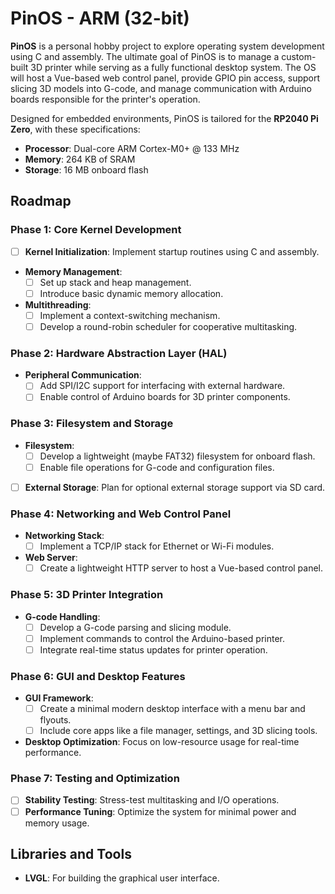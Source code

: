 # PinOS - ARM (32-bit)

**PinOS** is a personal hobby project to explore operating system development using C and assembly. The ultimate goal of PinOS is to manage a custom-built 3D printer while serving as a fully functional desktop system. The OS will host a Vue-based web control panel, provide GPIO pin access, support slicing 3D models into G-code, and manage communication with Arduino boards responsible for the printer's operation.  

Designed for embedded environments, PinOS is tailored for the **RP2040 Pi Zero**, with these specifications:  

- **Processor**: Dual-core ARM Cortex-M0+ @ 133 MHz  
- **Memory**: 264 KB of SRAM
- **Storage**: 16 MB onboard flash  

## Roadmap

### Phase 1: Core Kernel Development
- [ ] **Kernel Initialization**: Implement startup routines using C and assembly.  
- **Memory Management**:  
  - [ ] Set up stack and heap management.  
  - [ ] Introduce basic dynamic memory allocation.  
- **Multithreading**:  
  - [ ] Implement a context-switching mechanism.  
  - [ ] Develop a round-robin scheduler for cooperative multitasking.  

### Phase 2: Hardware Abstraction Layer (HAL)
- **Peripheral Communication**:  
  - [ ] Add SPI/I2C support for interfacing with external hardware.  
  - [ ] Enable control of Arduino boards for 3D printer components.  

### Phase 3: Filesystem and Storage
- **Filesystem**:  
  - [ ] Develop a lightweight (maybe FAT32) filesystem for onboard flash.  
  - [ ] Enable file operations for G-code and configuration files.  
- [ ] **External Storage**: Plan for optional external storage support via SD card.  

### Phase 4: Networking and Web Control Panel
- **Networking Stack**:  
  - [ ] Implement a TCP/IP stack for Ethernet or Wi-Fi modules.  
- **Web Server**:  
  - [ ] Create a lightweight HTTP server to host a Vue-based control panel.   

### Phase 5: 3D Printer Integration
- **G-code Handling**:  
  - [ ] Develop a G-code parsing and slicing module.  
  - [ ] Implement commands to control the Arduino-based printer.  
  - [ ] Integrate real-time status updates for printer operation.  

### Phase 6: GUI and Desktop Features
- **GUI Framework**:  
  - [ ] Create a minimal modern desktop interface with a menu bar and flyouts.  
  - [ ] Include core apps like a file manager, settings, and 3D slicing tools.  
- **Desktop Optimization**: Focus on low-resource usage for real-time performance.  

### Phase 7: Testing and Optimization
- [ ] **Stability Testing**: Stress-test multitasking and I/O operations.  
- [ ] **Performance Tuning**: Optimize the system for minimal power and memory usage.   

## Libraries and Tools
- **LVGL**: For building the graphical user interface.  
